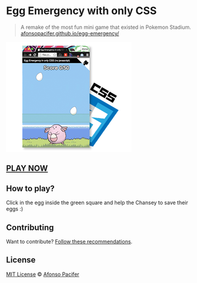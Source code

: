 # Egg Emergency with only CSS

> A remake of the most fun mini game that existed in Pokemon Stadium.<br>
[afonsopacifer.github.io/egg-emergency/](http://afonsopacifer.github.io/egg-emergency/)

[![demo-view](img/demo-view.png)](http://afonsopacifer.github.io/egg-emergency/)

## [PLAY NOW](http://afonsopacifer.github.io/egg-emergency/)

## How to play?
Click in the egg inside the green square and help the Chansey to save their eggs :)

## Contributing
Want to contribute? [Follow these recommendations](https://github.com/afonsopacifer/egg-emergency/blob/gh-pages/CONTRIBUTING.md).

## License
[MIT License](https://github.com/afonsopacifer/egg-emergency/blob/gh-pages/LICENSE.md) © [Afonso Pacifer](http://afonsopacifer.com/)
